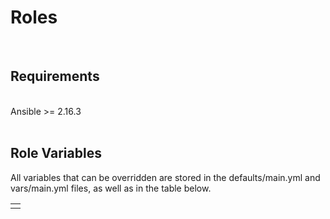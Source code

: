 <h1>Roles</h1>
<br>

<h2>Requirements</h2>
<br>
Ansible >= 2.16.3<br>

<br>
<h2>Role Variables</h2>
All variables that can be overridden are stored in the defaults/main.yml and vars/main.yml files, as well as in the table below.

<table>
<td></td>
</table>
